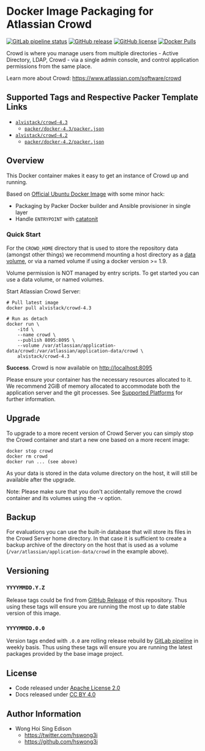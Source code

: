 # Docker Image Packaging for Atlassian Crowd

[![GitLab pipeline status](https://img.shields.io/gitlab/pipeline/alvistack/docker-crowd/master)](https://gitlab.com/alvistack/docker-crowd/-/pipelines)
[![GitHub release](https://img.shields.io/github/release/alvistack/docker-crowd.svg)](https://github.com/alvistack/docker-crowd/releases)
[![GitHub license](https://img.shields.io/github/license/alvistack/docker-crowd.svg)](https://github.com/alvistack/docker-crowd/blob/master/LICENSE)
[![Docker Pulls](https://img.shields.io/docker/pulls/alvistack/crowd-4.3.svg)](https://hub.docker.com/r/alvistack/crowd-4.3)

Crowd is where you manage users from multiple directories - Active Directory, LDAP, Crowd - via a single admin console, and control application permissions from the same place.

Learn more about Crowd: <https://www.atlassian.com/software/crowd>

## Supported Tags and Respective Packer Template Links

  - [`alvistack/crowd-4.3`](https://hub.docker.com/r/alvistack/crowd-4.3)
      - [`packer/docker-4.3/packer.json`](https://github.com/alvistack/docker-crowd/blob/master/packer/docker-4.3/packer.json)
  - [`alvistack/crowd-4.2`](https://hub.docker.com/r/alvistack/crowd-4.2)
      - [`packer/docker-4.2/packer.json`](https://github.com/alvistack/docker-crowd/blob/master/packer/docker-4.2/packer.json)

## Overview

This Docker container makes it easy to get an instance of Crowd up and running.

Based on [Official Ubuntu Docker Image](https://hub.docker.com/_/ubuntu/) with some minor hack:

  - Packaging by Packer Docker builder and Ansible provisioner in single layer
  - Handle `ENTRYPOINT` with [catatonit](https://github.com/openSUSE/catatonit)

### Quick Start

For the `CROWD_HOME` directory that is used to store the repository data (amongst other things) we recommend mounting a host directory as a [data volume](https://docs.docker.com/engine/tutorials/dockervolumes/#/data-volumes), or via a named volume if using a docker version \>= 1.9.

Volume permission is NOT managed by entry scripts. To get started you can use a data volume, or named volumes.

Start Atlassian Crowd Server:

    # Pull latest image
    docker pull alvistack/crowd-4.3
    
    # Run as detach
    docker run \
        -itd \
        --name crowd \
        --publish 8095:8095 \
        --volume /var/atlassian/application-data/crowd:/var/atlassian/application-data/crowd \
        alvistack/crowd-4.3

**Success**. Crowd is now available on <http://localhost:8095>

Please ensure your container has the necessary resources allocated to it. We recommend 2GiB of memory allocated to accommodate both the application server and the git processes. See [Supported Platforms](https://confluence.atlassian.com/display/Crowd/Supported+Platforms) for further information.

## Upgrade

To upgrade to a more recent version of Crowd Server you can simply stop the Crowd container and start a new one based on a more recent image:

    docker stop crowd
    docker rm crowd
    docker run ... (see above)

As your data is stored in the data volume directory on the host, it will still be available after the upgrade.

Note: Please make sure that you don't accidentally remove the crowd container and its volumes using the -v option.

## Backup

For evaluations you can use the built-in database that will store its files in the Crowd Server home directory. In that case it is sufficient to create a backup archive of the directory on the host that is used as a volume (`/var/atlassian/application-data/crowd` in the example above).

## Versioning

### `YYYYMMDD.Y.Z`

Release tags could be find from [GitHub Release](https://github.com/alvistack/docker-crowd/releases) of this repository. Thus using these tags will ensure you are running the most up to date stable version of this image.

### `YYYYMMDD.0.0`

Version tags ended with `.0.0` are rolling release rebuild by [GitLab pipeline](https://gitlab.com/alvistack/docker-crowd/-/pipelines) in weekly basis. Thus using these tags will ensure you are running the latest packages provided by the base image project.

## License

  - Code released under [Apache License 2.0](LICENSE)
  - Docs released under [CC BY 4.0](http://creativecommons.org/licenses/by/4.0/)

## Author Information

  - Wong Hoi Sing Edison
      - <https://twitter.com/hswong3i>
      - <https://github.com/hswong3i>
